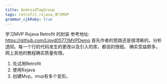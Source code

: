 ```yaml
---
title: AndroidTagGroup
tags: retrofit,rxjava,学习MVP
grammar_cjkRuby: true
---
```

学习MVP Rxjava Retrofit 的封装
参考地址: https://github.com/Lloyd0577/MVPDemo
首先作者的思路还是很清晰的。分析透彻。每一个行的代码发生的更改以及引入的库，都说的很细。
确实受益颇多。网上其他的教程确实质量有限。

 1. 先试用Retrofit
 2. 使用Rxjava
 3. 创建Mvp，mvp有多个变形。